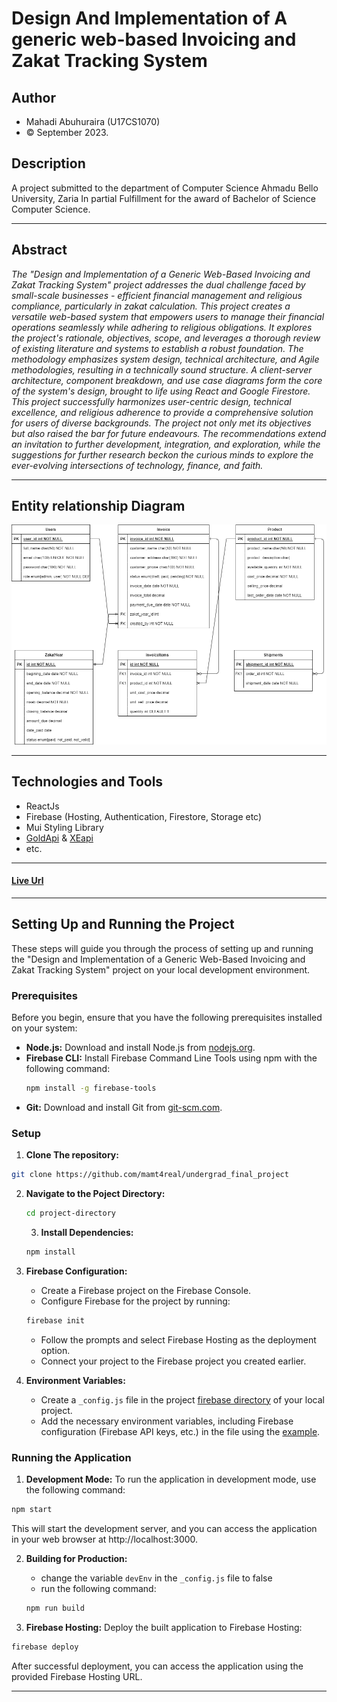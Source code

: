 # Design And Implementation of A generic web-based Invoicing and Zakat Tracking System

## Author

- Mahadi Abuhuraira (U17CS1070)
- &copy; September 2023.

## Description

A project submitted to the department of Computer Science Ahmadu Bello University, Zaria In partial Fulfillment for the award of Bachelor of Science Computer Science.

---

## Abstract

_The "Design and Implementation of a Generic Web-Based Invoicing and Zakat Tracking System" project addresses the dual challenge faced by small-scale businesses - efficient financial management and religious compliance, particularly in zakat calculation. This project creates a versatile web-based system that empowers users to manage their financial operations seamlessly while adhering to religious obligations. It explores the project's rationale, objectives, scope, and leverages a thorough review of existing literature and systems to establish a robust foundation. The methodology emphasizes system design, technical architecture, and Agile methodologies, resulting in a technically sound structure. A client-server architecture, component breakdown, and use case diagrams form the core of the system's design, brought to life using React and Google Firestore. This project successfully harmonizes user-centric design, technical excellence, and religious adherence to provide a comprehensive solution for users of diverse backgrounds. The project not only met its objectives but also raised the bar for future endeavours. The recommendations extend an invitation to further development, integration, and exploration, while the suggestions for further research beckon the curious minds to explore the ever-evolving intersections of technology, finance, and faith._

---

## Entity relationship Diagram

![E-R Diagram](/ER-Diagram.png)

---

## Technologies and Tools

- ReactJs
- Firebase (Hosting, Authentication, Firestore, Storage etc)
- Mui Styling Library
- [GoldApi](https://www.goldapi.io) & [XEapi](https://xecdapi.xe.com)
- etc.

---

#### [Live Url](https://zakat-invoice-tacking.web.app)

---

## Setting Up and Running the Project

These steps will guide you through the process of setting up and running the "Design and Implementation of a Generic Web-Based Invoicing and Zakat Tracking System" project on your local development environment.

### Prerequisites

Before you begin, ensure that you have the following prerequisites installed on your system:

- **Node.js:** Download and install Node.js from [nodejs.org](https://nodejs.org/).
- **Firebase CLI:** Install Firebase Command Line Tools using npm with the following command:
  ```bash
  npm install -g firebase-tools
  ```
- **Git:** Download and install Git from [git-scm.com](https://git-scm.com/).

### Setup

1. **Clone The repository:**

```bash
git clone https://github.com/mamt4real/undergrad_final_project
```

2. **Navigate to the Poject Directory:**

   ```bash
   cd project-directory
   ```

   3. **Install Dependencies:**

   ```bash
   npm install
   ```

3. **Firebase Configuration:**

   - Create a Firebase project on the Firebase Console.
   - Configure Firebase for the project by running:

   ```bash
   firebase init
   ```

   - Follow the prompts and select Firebase Hosting as the deployment option.
   - Connect your project to the Firebase project you created earlier.

4. **Environment Variables:**

   - Create a `_config.js` file in the project [firebase directory](./src/firebase/) of your local project.
   - Add the necessary environment variables, including Firebase configuration (Firebase API keys, etc.) in the file using the [example](./src/firebase/_config.example.js).

### Running the Application

1. **Development Mode:**
   To run the application in development mode, use the following command:

```bash
npm start
```

This will start the development server, and you can access the application in your web browser at http://localhost:3000.

2. **Building for Production:**

   - change the variable `devEnv` in the `_config.js` file to false
   - run the following command:

   ```bash
   npm run build
   ```

3. **Firebase Hosting:**
   Deploy the built application to Firebase Hosting:

```bash
firebase deploy
```

After successful deployment, you can access the application using the provided Firebase Hosting URL.

---
